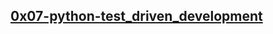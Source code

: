## [0x07-python-test_driven_development](https://github.com/EddieChimezie/alx-higher_level_programming/tree/master/0x07-python-test_driven_development)

